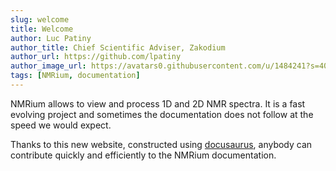 ```yaml
---
slug: welcome
title: Welcome
author: Luc Patiny
author_title: Chief Scientific Adviser, Zakodium
author_url: https://github.com/lpatiny
author_image_url: https://avatars0.githubusercontent.com/u/1484241?s=400&v=4
tags: [NMRium, documentation]
---
```


NMRium allows to view and process 1D and 2D NMR spectra. It is a fast evolving project and sometimes the documentation does not follow at the speed we would expect.

Thanks to this new website, constructed using [docusaurus](https://https://docusaurus.io/), anybody can contribute quickly and efficiently to the NMRium documentation.
